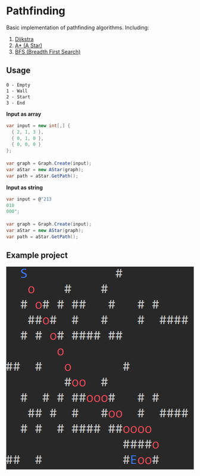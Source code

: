 # Pathfinding

Basic implementation of pathfinding algorithms. Including:
1. [Dijkstra](https://en.wikipedia.org/wiki/Dijkstra%27s_algorithm)
2. [A* (A Star)](https://en.wikipedia.org/wiki/A*_search_algorithm)
3. [BFS (Breadth First Search)](https://en.wikipedia.org/wiki/Breadth-first_search)

## Usage

```
0 - Empty
1 - Wall
2 - Start
3 - End
```

**Input as array**

```csharp
var input = new int[,] {
  { 2, 1, 3 },
  { 0, 1, 0 },
  { 0, 0, 0 }
};

var graph = Graph.Create(input);
var aStar = new AStar(graph);
var path = aStar.GetPath();
```

**Input as string**

```csharp
var input = @"213
010
000";

var graph = Graph.Create(input);
var aStar = new AStar(graph);
var path = aStar.GetPath();
```
## Example project

![example_screenshot](img/example_screenshot.png)
